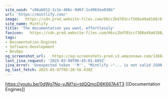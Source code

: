 ```yaml
---
site_uuid: "c86ab012-1c1e-466c-9d6f-1cd963ea936b"
url: 'https://mintlify.com/'
image:   https://cdn.prod.website-files.com/66cc2bd703ccf308a49a6188/6731aa4104da280d698c4084_Landing%20page%20OG%20Image.png
site_name: Mintlify
title: 'The documentation you want, effortlessly'
favicon:   https://cdn.prod.website-files.com/66cc2bd703ccf308a49a6188/66cc3e0d67f2324645580a18_favicon.png
tags:
- Documentation-Engines
- Software-Development
- DevOps
og_screenshot_url:   https://og-screenshots-prod.s3.amazonaws.com/1366x768/80/false/b4fbaafeabe5115bbd19f292d41dbfdec7f249c796bc541a48c95da12aee10a8.jpeg
last_jina_request: '2025-03-09T06:45:01.605Z'
jina_error: 'Unexpected token ''M'', "Mintlify —"... is not valid JSON'
og_last_fetch: 2025-03-07T05:20:56.430Z
---
```


https://youtu.be/0dWg7No-yJM?si=tdQQmoD6K667A4T3
[[Documentation Engines]]

